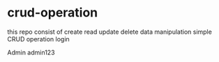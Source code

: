 # crud-operation
this repo consist of create read update delete data manipulation
simple CRUD operation 
 login 

Admin 
admin123
